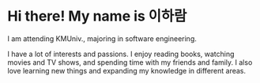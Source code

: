 # Hi there! My name is 이하람

I am attending KMUniv., majoring in software engineering.

I have a lot of interests and passions. I enjoy reading books, watching movies and TV shows, and spending time with my friends and family. I also love learning new things and expanding my knowledge in different areas.
